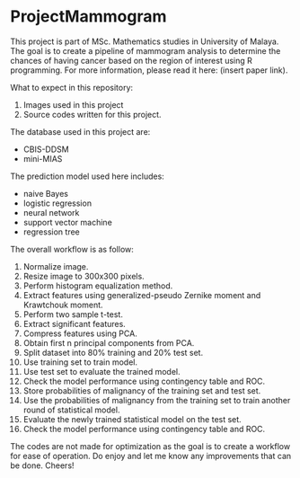 # ProjectMammogram

This project is part of MSc. Mathematics studies in University of Malaya. The goal is to create a pipeline of mammogram analysis to determine the chances of having cancer based on the region of interest using R programming. For more information, please read it here: (insert paper link).

What to expect in this repository:
1. Images used in this project
2. Source codes written for this project.

The database used in this project are:
- CBIS-DDSM
- mini-MIAS

The prediction model used here includes: 
- naive Bayes
- logistic regression
- neural network
- support vector machine 
- regression tree

The overall workflow is as follow:

1. Normalize image.
2. Resize image to 300x300 pixels.
3. Perform histogram equalization method.
4. Extract features using generalized-pseudo Zernike moment and Krawtchouk moment.
5. Perform two sample t-test.
6. Extract significant features.
7. Compress features using PCA.
8. Obtain first n principal components from PCA.
9. Split dataset into 80% training and 20% test set.
10. Use training set to train model.
11. Use test set to evaluate the trained model.
12. Check the model performance using contingency table and ROC.
13. Store probabilities of malignancy of the training set and test set.
14. Use the probabilities of malignancy from the training set to train another round of statistical model.
15. Evaluate the newly trained statistical model on the test set.
16. Check the model performance using contingency table and ROC.

The codes are not made for optimization as the goal is to create a workflow for ease of operation. Do enjoy and let me know any improvements that can be done. Cheers!
